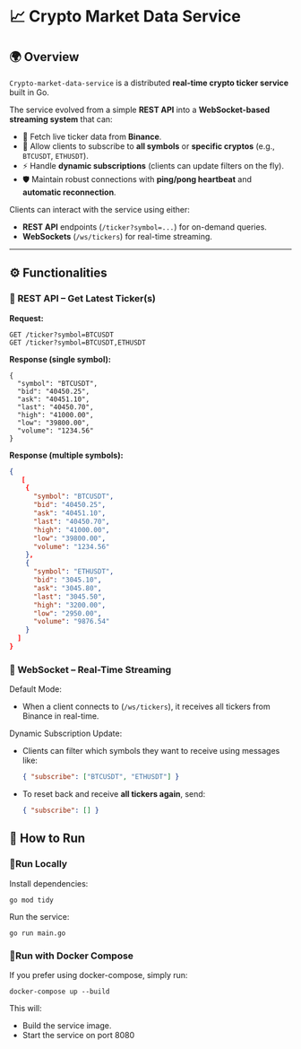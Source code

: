 # 📈 Crypto Market Data Service  

## 🌍 Overview  

`Crypto-market-data-service` is a distributed **real-time crypto ticker service** built in Go.  

The service evolved from a simple **REST API** into a **WebSocket-based streaming system** that can:  
- 🔄 Fetch live ticker data from **Binance**.  
- 🎯 Allow clients to subscribe to **all symbols** or **specific cryptos** (e.g., `BTCUSDT`, `ETHUSDT`).  
- ⚡ Handle **dynamic subscriptions** (clients can update filters on the fly).  
- 🛡️ Maintain robust connections with **ping/pong heartbeat** and **automatic reconnection**.  

Clients can interact with the service using either:  
- **REST API** endpoints (`/ticker?symbol=...`) for on-demand queries.  
- **WebSockets** (`/ws/tickers`) for real-time streaming.  

---

## ⚙️ Functionalities  

### 🔹 REST API – Get Latest Ticker(s)  
**Request:**  
```http
GET /ticker?symbol=BTCUSDT
GET /ticker?symbol=BTCUSDT,ETHUSDT
````
**Response (single symbol):**
```http
{
  "symbol": "BTCUSDT",
  "bid": "40450.25",
  "ask": "40451.10",
  "last": "40450.70",
  "high": "41000.00",
  "low": "39800.00",
  "volume": "1234.56"
}
````
**Response (multiple symbols):**
````json
{
   [
    {
      "symbol": "BTCUSDT",
      "bid": "40450.25",
      "ask": "40451.10",
      "last": "40450.70",
      "high": "41000.00",
      "low": "39800.00",
      "volume": "1234.56"
    },
    {
      "symbol": "ETHUSDT",
      "bid": "3045.10",
      "ask": "3045.80",
      "last": "3045.50",
      "high": "3200.00",
      "low": "2950.00",
      "volume": "9876.54"
    }
  ]
}
````

### 🔹 WebSocket – Real-Time Streaming
Default Mode:
- When a client connects to (`/ws/tickers`), it receives all tickers from Binance in real-time.

Dynamic Subscription Update:
- Clients can filter which symbols they want to receive using messages like:
  ```json
  { "subscribe": ["BTCUSDT", "ETHUSDT"] }
  
- To reset back and receive **all tickers again**, send:
  ```json
  { "subscribe": [] }
  ````

## 🚀 How to Run

### 🔹Run Locally
Install dependencies:
````
go mod tidy
````
Run the service:
```
go run main.go
````
### 🔹Run with Docker Compose
If you prefer using docker-compose, simply run:
```
docker-compose up --build
````
This will:
- Build the service image.
- Start the service on port 8080
